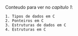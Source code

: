 Conteudo para ver no *capitulo 1*:

```
1. Tipos de dados em C
2. Ponteiros em C
3. Estruturas de dados em C
4. Estruturas em C
```
